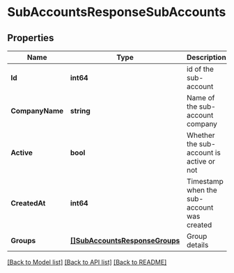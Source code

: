 # SubAccountsResponseSubAccounts

## Properties
Name | Type | Description | Notes
------------ | ------------- | ------------- | -------------
**Id** | **int64** | id of the sub-account | [default to null]
**CompanyName** | **string** | Name of the sub-account company | [default to null]
**Active** | **bool** | Whether the sub-account is active or not | [default to null]
**CreatedAt** | **int64** | Timestamp when the sub-account was created | [default to null]
**Groups** | [**[]SubAccountsResponseGroups**](SubAccountsResponseGroups.md) | Group details | [default to null]

[[Back to Model list]](../README.md#documentation-for-models) [[Back to API list]](../README.md#documentation-for-api-endpoints) [[Back to README]](../README.md)


